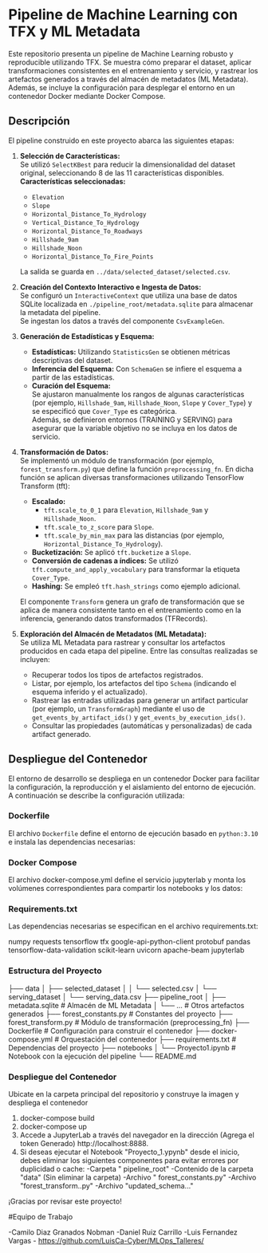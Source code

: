 # Pipeline de Machine Learning con TFX y ML Metadata

Este repositorio presenta un pipeline de Machine Learning robusto y reproducible utilizando TFX. Se muestra cómo preparar el dataset, aplicar transformaciones consistentes en el entrenamiento y servicio, y rastrear los artefactos generados a través del almacén de metadatos (ML Metadata). Además, se incluye la configuración para desplegar el entorno en un contenedor Docker mediante Docker Compose.

## Descripción

El pipeline construido en este proyecto abarca las siguientes etapas:

1. **Selección de Características:**  
   Se utilizó `SelectKBest` para reducir la dimensionalidad del dataset original, seleccionando 8 de las 11 características disponibles.  
   **Características seleccionadas:**
   - `Elevation`
   - `Slope`
   - `Horizontal_Distance_To_Hydrology`
   - `Vertical_Distance_To_Hydrology`
   - `Horizontal_Distance_To_Roadways`
   - `Hillshade_9am`
   - `Hillshade_Noon`
   - `Horizontal_Distance_To_Fire_Points`

   La salida se guarda en `../data/selected_dataset/selected.csv`.

2. **Creación del Contexto Interactivo e Ingesta de Datos:**  
   Se configuró un `InteractiveContext` que utiliza una base de datos SQLite localizada en `./pipeline_root/metadata.sqlite` para almacenar la metadata del pipeline.  
   Se ingestan los datos a través del componente `CsvExampleGen`.

3. **Generación de Estadísticas y Esquema:**  
   - **Estadísticas:** Utilizando `StatisticsGen` se obtienen métricas descriptivas del dataset.
   - **Inferencia del Esquema:** Con `SchemaGen` se infiere el esquema a partir de las estadísticas.
   - **Curación del Esquema:**  
     Se ajustaron manualmente los rangos de algunas características (por ejemplo, `Hillshade_9am`, `Hillshade_Noon`, `Slope` y `Cover_Type`) y se especificó que `Cover_Type` es categórica.  
     Además, se definieron entornos (TRAINING y SERVING) para asegurar que la variable objetivo no se incluya en los datos de servicio.

4. **Transformación de Datos:**  
   Se implementó un módulo de transformación (por ejemplo, `forest_transform.py`) que define la función `preprocessing_fn`. En dicha función se aplican diversas transformaciones utilizando TensorFlow Transform (tft):
   - **Escalado:**  
     - `tft.scale_to_0_1` para `Elevation`, `Hillshade_9am` y `Hillshade_Noon`.
     - `tft.scale_to_z_score` para `Slope`.
     - `tft.scale_by_min_max` para las distancias (por ejemplo, `Horizontal_Distance_To_Hydrology`).
   - **Bucketización:** Se aplicó `tft.bucketize` a `Slope`.
   - **Conversión de cadenas a índices:** Se utilizó `tft.compute_and_apply_vocabulary` para transformar la etiqueta `Cover_Type`.
   - **Hashing:** Se empleó `tft.hash_strings` como ejemplo adicional.

   El componente `Transform` genera un grafo de transformación que se aplica de manera consistente tanto en el entrenamiento como en la inferencia, generando datos transformados (TFRecords).

5. **Exploración del Almacén de Metadatos (ML Metadata):**  
   Se utiliza ML Metadata para rastrear y consultar los artefactos producidos en cada etapa del pipeline. Entre las consultas realizadas se incluyen:
   - Recuperar todos los tipos de artefactos registrados.
   - Listar, por ejemplo, los artefactos del tipo `Schema` (indicando el esquema inferido y el actualizado).
   - Rastrear las entradas utilizadas para generar un artifact particular (por ejemplo, un `TransformGraph`) mediante el uso de `get_events_by_artifact_ids()` y `get_events_by_execution_ids()`.
   - Consultar las propiedades (automáticas y personalizadas) de cada artifact generado.

## Despliegue del Contenedor

El entorno de desarrollo se despliega en un contenedor Docker para facilitar la configuración, la reproducción y el aislamiento del entorno de ejecución. A continuación se describe la configuración utilizada:

### Dockerfile

El archivo `Dockerfile` define el entorno de ejecución basado en `python:3.10` e instala las dependencias necesarias:


### Docker Compose

El archivo docker-compose.yml define el servicio jupyterlab y monta los volúmenes correspondientes para compartir los notebooks y los datos:


### Requirements.txt

Las dependencias necesarias se especifican en el archivo requirements.txt:

numpy
requests
tensorflow
tfx
google-api-python-client
protobuf
pandas
tensorflow-data-validation
scikit-learn
uvicorn
apache-beam
jupyterlab

### Estructura del Proyecto

├── data
│   ├── selected_dataset
│   │   └── selected.csv
│   └── serving_dataset
│       └── serving_data.csv
├── pipeline_root
│   ├── metadata.sqlite          # Almacén de ML Metadata
│   └── ...                      # Otros artefactos generados
├── forest_constants.py          # Constantes del proyecto
├── forest_transform.py          # Módulo de transformación (preprocessing_fn)
├── Dockerfile                   # Configuración para construir el contenedor
├── docker-compose.yml           # Orquestación del contenedor
├── requirements.txt             # Dependencias del proyecto
├── notebooks
│   └── Proyecto1.ipynb  # Notebook con la ejecución del pipeline
└── README.md

### Despliegue del Contenedor

Ubicate en la carpeta principal del repositorio y construye la imagen y despliega el contenedor

1. docker-compose build
2. docker-compose up
3. Accede a JupyterLab a través del navegador en la dirección (Agrega el token Generado) http://localhost:8888.
4. Si deseas ejecutar el Notebook "Proyecto_1.ypynb" desde el inicio, debes eliminar los siguientes componentes para evitar errores por duplicidad o cache:
	-Carpeta " pipeline_root"
	-Contenido de la carpeta "data" (Sin eliminar la carpeta)
	-Archivo " forest_constants.py"
	-Archivo "forest_transform..py"
	-Archivo "updated_schema..."

¡Gracias por revisar este proyecto!

#Equipo de Trabajo

-Camilo Diaz Granados Nobman
-Daniel Ruiz Carrillo
-Luis Fernandez Vargas - https://github.com/LuisCa-Cyber/MLOps_Talleres/





